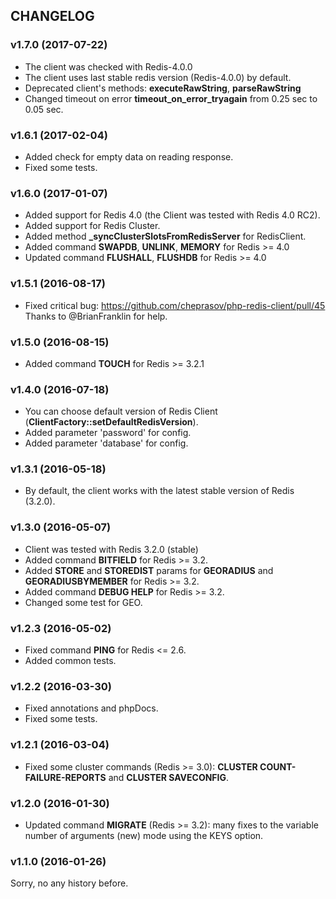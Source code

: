 ## CHANGELOG

### v1.7.0 (2017-07-22)
- The client was checked with Redis-4.0.0
- The client uses last stable redis version (Redis-4.0.0) by default.
- Deprecated client's methods: **executeRawString**, **parseRawString**
- Changed timeout on error **timeout_on_error_tryagain** from 0.25 sec to 0.05 sec.

### v1.6.1 (2017-02-04)
- Added check for empty data on reading response.
- Fixed some tests.

### v1.6.0 (2017-01-07)
- Added support for Redis 4.0 (the Client was tested with Redis 4.0 RC2).
- Added support for Redis Cluster.
- Added method **_syncClusterSlotsFromRedisServer** for RedisClient.
- Added command **SWAPDB**, **UNLINK**, **MEMORY** for Redis >= 4.0
- Updated command **FLUSHALL**, **FLUSHDB** for Redis >= 4.0

### v1.5.1 (2016-08-17)
- Fixed critical bug: https://github.com/cheprasov/php-redis-client/pull/45 Thanks to @BrianFranklin for help.

### v1.5.0 (2016-08-15)
- Added command **TOUCH** for Redis >= 3.2.1

### v1.4.0 (2016-07-18)
- You can choose default version of Redis Client (**ClientFactory::setDefaultRedisVersion**).
- Added parameter 'password' for config.
- Added parameter 'database' for config.

### v1.3.1 (2016-05-18)
- By default, the client works with the latest stable version of Redis (3.2.0).

### v1.3.0 (2016-05-07)
- Client was tested with Redis 3.2.0 (stable)
- Added command **BITFIELD** for Redis >= 3.2.
- Added **STORE** and **STOREDIST** params for **GEORADIUS** and **GEORADIUSBYMEMBER** for Redis >= 3.2.
- Added command **DEBUG HELP** for Redis >= 3.2.
- Changed some test for GEO.

### v1.2.3 (2016-05-02)
- Fixed command **PING** for Redis <= 2.6.
- Added common tests.

### v1.2.2 (2016-03-30)
- Fixed annotations and phpDocs.
- Fixed some tests.

### v1.2.1 (2016-03-04)
- Fixed some cluster commands (Redis >= 3.0): __CLUSTER COUNT-FAILURE-REPORTS__ and __CLUSTER SAVECONFIG__.

### v1.2.0 (2016-01-30)
- Updated command __MIGRATE__ (Redis >= 3.2): many fixes to the variable number of arguments (new) mode using the KEYS option.

### v1.1.0 (2016-01-26)
Sorry, no any history before.
